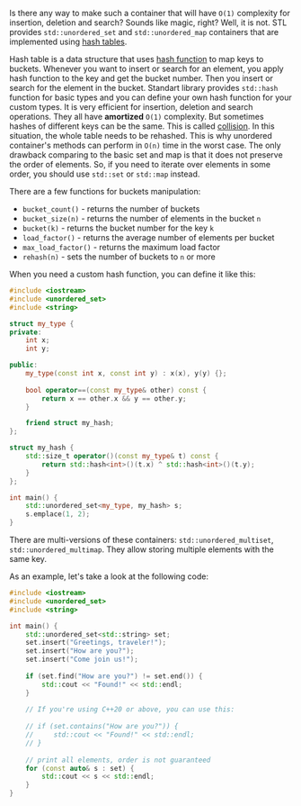 Is there any way to make such a container that will have `O(1)` complexity for insertion, deletion and search? Sounds like magic, right?
Well, it is not. STL provides `std::unordered_set` and `std::unordered_map` containers that are implemented using [hash tables](https://en.wikipedia.org/wiki/Hash_table).

Hash table is a data structure that uses [hash function](https://en.wikipedia.org/wiki/Hash_function) to map keys to buckets. Whenever you want to insert or search for an element, you apply hash function to the key and get the bucket number. Then you insert or search for the element in the bucket. Standart library provides `std::hash` function for basic types and you can define your own hash function for your custom types.
It is very efficient for insertion, deletion and search operations. They all have **amortized** `O(1)` complexity. But sometimes hashes of different keys can be the same. This is called [collision](https://en.wikipedia.org/wiki/Hash_table#Collision_resolution). In this situation, the whole table needs to be rehashed. This is why unordered container's methods can perform in `O(n)` time in the worst case. 
The only drawback comparing to the basic set and map is that it does not preserve the order of elements. So, if you need to iterate over elements in some order, you should use `std::set` or `std::map` instead.

There are a few functions for buckets manipulation:
* `bucket_count()` - returns the number of buckets
* `bucket_size(n)` - returns the number of elements in the bucket `n`
* `bucket(k)` - returns the bucket number for the key `k`
* `load_factor()` - returns the average number of elements per bucket
* `max_load_factor()` - returns the maximum load factor
* `rehash(n)` - sets the number of buckets to `n` or more

When you need a custom hash function, you can define it like this:
```cpp
#include <iostream>
#include <unordered_set>
#include <string>

struct my_type {
private:
    int x;
    int y;

public:
    my_type(const int x, const int y) : x(x), y(y) {};
    
    bool operator==(const my_type& other) const {
        return x == other.x && y == other.y;
    }

    friend struct my_hash;
};

struct my_hash {
    std::size_t operator()(const my_type& t) const {
        return std::hash<int>()(t.x) ^ std::hash<int>()(t.y);
    }
};

int main() {
    std::unordered_set<my_type, my_hash> s;
    s.emplace(1, 2);
}
```

There are multi-versions of these containers: `std::unordered_multiset`, `std::unordered_multimap`. They allow storing multiple elements with the same key.

As an example, let's take a look at the following code:
```cpp
#include <iostream>
#include <unordered_set>
#include <string>

int main() {
    std::unordered_set<std::string> set;
    set.insert("Greetings, traveler!");
    set.insert("How are you?");
    set.insert("Come join us!");
    
    if (set.find("How are you?") != set.end()) {
        std::cout << "Found!" << std::endl;
    }
    
    // If you're using C++20 or above, you can use this:
    
    // if (set.contains("How are you?")) {
    //     std::cout << "Found!" << std::endl;
    // }
    
    // print all elements, order is not guaranteed
    for (const auto& s : set) {
        std::cout << s << std::endl;
    }
}
```